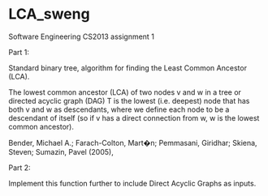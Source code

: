 # LCA_sweng
 Software Engineering CS2013 assignment 1


 Part 1:

 Standard binary tree, algorithm for finding the Least Common Ancestor (LCA).

The lowest common ancestor (LCA) of two nodes v and w in a tree or directed acyclic graph (DAG) T is the lowest (i.e. deepest) node that has both v and w as descendants, where we define each node to be a descendant of itself (so if v has a direct connection from w, w is the lowest common ancestor).

Bender, Michael A.; Farach-Colton, Mart�n; Pemmasani, Giridhar; Skiena, Steven; Sumazin, Pavel (2005),

Part 2:

Implement this function further to include Direct Acyclic Graphs as inputs.
